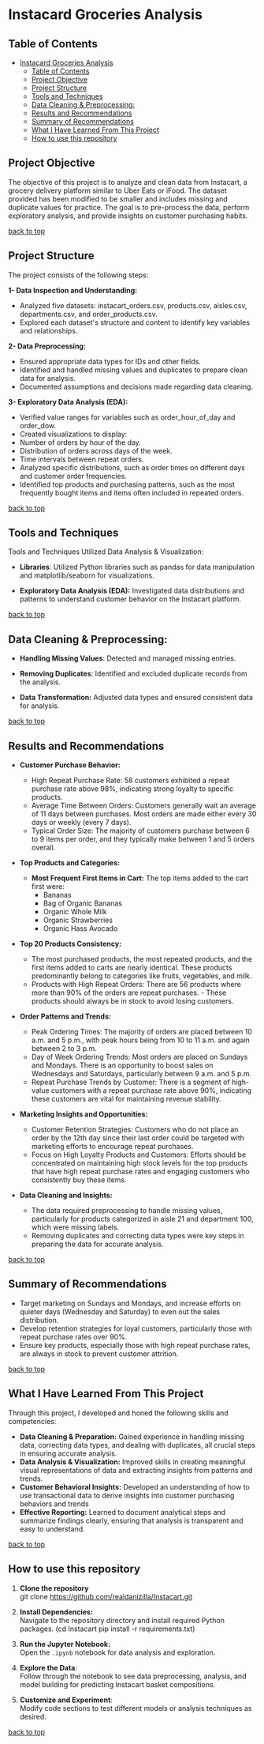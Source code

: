 # Instacard Groceries Analysis

## Table of Contents
- [Instacard Groceries Analysis](#instacard-groceries-analysis)
  - [Table of Contents](#table-of-contents)
  - [Project Objective](#project-objective)
  - [Project Structure](#project-structure)
  - [Tools and Techniques](#tools-and-techniques)
  - [Data Cleaning \& Preprocessing:](#data-cleaning--preprocessing)
  - [Results and Recommendations](#results-and-recommendations)
  - [Summary of Recommendations](#summary-of-recommendations)
  - [What I Have Learned From This Project](#what-i-have-learned-from-this-project)
  - [How to use this repository](#how-to-use-this-repository)

## Project Objective

The objective of this project is to analyze and clean data from Instacart, a grocery delivery platform similar to Uber Eats or iFood. The dataset provided has been modified to be smaller and includes missing and duplicate values for practice. The goal is to pre-process the data, perform exploratory analysis, and provide insights on customer purchasing habits.

[back to top](#instacard-groceries-analysis)

## Project Structure

The project consists of the following steps:

**1- Data Inspection and Understanding:**

- Analyzed five datasets: instacart_orders.csv, products.csv, aisles.csv, departments.csv, and order_products.csv.
- Explored each dataset's structure and content to identify key variables and relationships.

**2- Data Preprocessing:**

  - Ensured appropriate data types for IDs and other fields.
  - Identified and handled missing values and duplicates to prepare clean data for analysis.
  - Documented assumptions and decisions made regarding data cleaning.

**3- Exploratory Data Analysis (EDA):**

  - Verified value ranges for variables such as order_hour_of_day and order_dow.
  - Created visualizations to display:
  - Number of orders by hour of the day.
  - Distribution of orders across days of the week.
  - Time intervals between repeat orders.
  - Analyzed specific distributions, such as order times on different days and customer order frequencies.
  - Identified top products and purchasing patterns, such as the most frequently bought items and items often included in repeated orders.

[back to top](#instacard-groceries-analysis)

## Tools and Techniques

Tools and Techniques Utilized
Data Analysis & Visualization:

- **Libraries**: Utilized Python libraries such as pandas for data manipulation and matplotlib/seaborn for visualizations.

- **Exploratory Data Analysis (EDA):** Investigated data distributions and patterns to understand customer behavior on the Instacart platform.

[back to top](#instacard-groceries-analysis)

## Data Cleaning & Preprocessing:

- **Handling Missing Values**: Detected and managed missing entries.

- **Removing Duplicates**: Identified and excluded duplicate records from the analysis.

- **Data Transformation:** Adjusted data types and ensured consistent data for analysis.

[back to top](#instacard-groceries-analysis)

## Results and Recommendations

- **Customer Purchase Behavior:**

  - High Repeat Purchase Rate: 58 customers exhibited a repeat purchase rate above 98%, indicating strong loyalty to specific products.
  - Average Time Between Orders: Customers generally wait an average of 11 days between purchases. Most orders are made either every 30 days or weekly (every 7 days).
  - Typical Order Size: The majority of customers purchase between 6 to 9 items per order, and they typically make between 1 and 5 orders overall.

- **Top Products and Categories:**

  - **Most Frequent First Items in Cart:** The top items added to the cart first were:
    - Bananas
    - Bag of Organic Bananas
    - Organic Whole Milk
    - Organic Strawberries
    - Organic Hass Avocado

- **Top 20 Products Consistency:**

  - The most purchased products, the most repeated products, and the first items added to carts are nearly identical. These products predominantly belong to categories like fruits, vegetables, and milk.
  - Products with High Repeat Orders: There are 56 products where more than 90% of the orders are repeat purchases. - These products should always be in stock to avoid losing customers.

- **Order Patterns and Trends:**

  - Peak Ordering Times: The majority of orders are placed between 10 a.m. and 5 p.m., with peak hours being from 10 to 11 a.m. and again between 2 to 3 p.m.
  - Day of Week Ordering Trends: Most orders are placed on Sundays and Mondays. There is an opportunity to boost sales on Wednesdays and Saturdays, particularly between 9 a.m. and 5 p.m.
  - Repeat Purchase Trends by Customer: There is a segment of high-value customers with a repeat purchase rate above 90%, indicating these customers are vital for maintaining revenue stability.

- **Marketing Insights and Opportunities:**

  - Customer Retention Strategies: Customers who do not place an order by the 12th day since their last order could be targeted with marketing efforts to encourage repeat purchases.
  - Focus on High Loyalty Products and Customers: Efforts should be concentrated on maintaining high stock levels for the top products that have high repeat purchase rates and engaging customers who consistently buy these items.

- **Data Cleaning and Insights:**

  - The data required preprocessing to handle missing values, particularly for products categorized in aisle 21 and department 100, which were missing labels.
  - Removing duplicates and correcting data types were key steps in preparing the data for accurate analysis.

[back to top](#instacard-groceries-analysis)

## Summary of Recommendations

- Target marketing on Sundays and Mondays, and increase efforts on quieter days (Wednesday and Saturday) to even out the sales distribution.
- Develop retention strategies for loyal customers, particularly those with repeat purchase rates over 90%.
- Ensure key products, especially those with high repeat purchase rates, are always in stock to prevent customer attrition.

[back to top](#instacard-groceries-analysis)

## What I Have Learned From This Project

Through this project, I developed and honed the following skills and competencies:

- **Data Cleaning & Preparation:** Gained experience in handling missing data, correcting data types, and dealing with duplicates, all crucial steps in ensuring accurate analysis.
- **Data Analysis & Visualization:** Improved skills in creating meaningful visual representations of data and extracting insights from patterns and trends.
- **Customer Behavioral Insights:** Developed an understanding of how to use transactional data to derive insights into customer purchasing behaviors and trends
- **Effective Reporting:** Learned to document analytical steps and summarize findings clearly, ensuring that analysis is transparent and easy to understand.

[back to top](#instacard-groceries-analysis)

## How to use this repository

1. **Clone the repository** <br>
git clone https://github.com/realdanizilla/Instacart.git
2. **Install Dependencies:**  
Navigate to the repository directory and install required Python packages. (cd Instacart pip install -r requirements.txt)
3. **Run the Jupyter Notebook:**<br>
Open the `.ipynb` notebook for data analysis and exploration.
4. **Explore the Data**:  
Follow through the notebook to see data preprocessing, analysis, and model building for predicting Instacart basket compositions. 

5. **Customize and Experiment**:  
Modify code sections to test different models or analysis techniques as desired.

[back to top](#instacard-groceries-analysis)